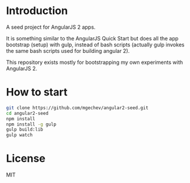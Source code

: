 # Introduction

A seed project for AngularJS 2 apps.

It is something similar to the AngularJS Quick Start but does all the app bootstrap (setup) with gulp, instead of bash scripts (actually gulp invokes the same bash scripts used for building angular 2).

This repository exists mostly for bootstrapping my own experiments with AngularJS 2.

# How to start

```bash
git clone https://github.com/mgechev/angular2-seed.git
cd angular2-seed
npm install
npm install -g gulp
gulp build:lib
gulp watch
```

# License

MIT
